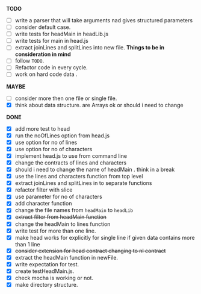 **TODO**
- [ ] write a parser that will take arguments nad gives structured parameters
- [ ] consider default case.
- [ ] write tests for headMain in headLib.js
- [ ] write tests for main in head.js
- [ ] extract joinLines and splitLines into new file.
**Things to be in consideration in mind**
- [ ] follow `TODO`.
- [ ] Refactor code in every cycle.
- [ ] work on hard code data .

**MAYBE**
- [ ] consider more then one file or single file.
- [x] think about data structure. are Arrays ok or should i need to change

**DONE**
- [x] add more test to head
- [x] run the noOfLines option from head.js
- [x] use option for no of lines 
- [x] use option for no of characters
- [x] implement head.js to use from command line
- [x] change the contracts of lines and characters
- [x] should i need to change the name of headMain . think in a break
- [x] use the lines and characters function from top level
- [x] extract joinLines and splitLines in to separate functions
- [x] refactor filter with slice
- [x] use parameter for no of characters
- [x] add character function
- [x] change the file names from `headMain` to `headLib` 
- [x] ~~extract filter from headMain function~~
- [x] change the headMain to lines function
- [x] write test for more than one line.
- [x] make head works for explicitly for single line 
      if given data contains more than 1 line
- [x] ~~consider extension for head contract changing to nl contract~~
- [x] extract the headMain function in newFile.
- [x] write expectation for test.
- [x] create testHeadMain.js.
- [x] check mocha is working or not.
- [x] make directory structure.